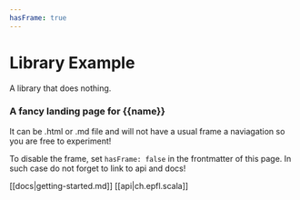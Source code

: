 ```yaml
---
hasFrame: true
---
```


# Library Example

A library that does nothing.

### A fancy landing page for {{name}}

It can be .html or .md file and will not have a usual frame a naviagation so you are free to experiment!

To disable the frame, set `hasFrame: false` in the frontmatter of this page.
In such case do not forget to link to api and docs!

[[docs|getting-started.md]]
[[api|ch.epfl.scala]]
